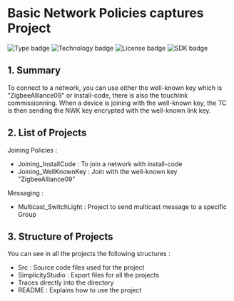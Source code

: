 # Basic Network Policies captures Project
![Type badge](https://img.shields.io/badge/Type-Virtual%20application-green)
![Technology badge](https://img.shields.io/badge/Technology-Zigbee-green)
![License badge](https://img.shields.io/badge/License-Zlib-green)
![SDK badge](https://img.shields.io/badge/SDK-v4.1.0-green)
 
## 1. Summary
To connect to a network, you can use either the well-known key which is "ZigbeeAlliance09" or install-code, there is also the touchlink commissionning. When a device is joining with the well-known key, the TC is then sending the NWK key encrypted with the well-known link key. 

## 2. List of Projects
Joining Policies : 
* Joining_InstallCode : To join a network with install-code
* Joining_WellKnownKey : Join with the well-known key "ZigbeeAlliance09"

Messaging :
* Multicast_SwitchLight : Project to send multicast message to a specific Group

## 3. Structure of Projects
You can see in all the projects the following structures : 
* Src : Source code files used for the project
* SimplicityStudio : Export files for all the projects
* Traces directly into the directory
* README : Explains how to use the project
